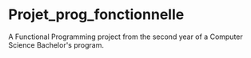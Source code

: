 # Projet_prog_fonctionnelle
A Functional Programming project from the second year of a Computer Science Bachelor's program.
